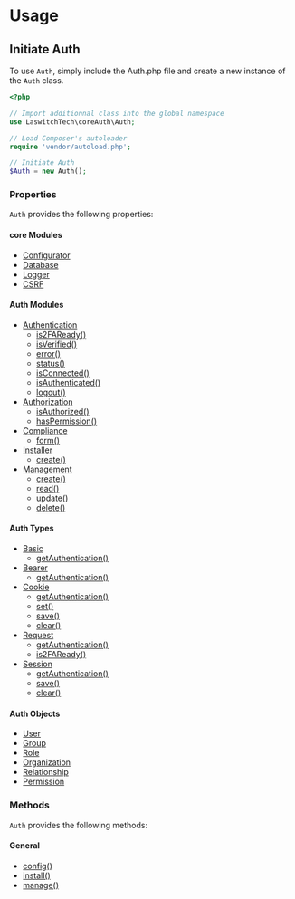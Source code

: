 # Usage
## Initiate Auth
To use `Auth`, simply include the Auth.php file and create a new instance of the `Auth` class.

```php
<?php

// Import additionnal class into the global namespace
use LaswitchTech\coreAuth\Auth;

// Load Composer's autoloader
require 'vendor/autoload.php';

// Initiate Auth
$Auth = new Auth();
```

### Properties
`Auth` provides the following properties:

#### core Modules
- [Configurator](https://github.com/LaswitchTech/coreConfigurator)
- [Database](https://github.com/LaswitchTech/coreDatabase)
- [Logger](https://github.com/LaswitchTech/coreLogger)
- [CSRF](https://github.com/LaswitchTech/coreCSRF)

#### Auth Modules
- [Authentication](modules/Authentication/usage.md)
    - [is2FAReady()](modules/Authentication/methods/is2FAReady.md)
    - [isVerified()](modules/Authentication/methods/isVerified.md)
    - [error()](modules/Authentication/methods/error.md)
    - [status()](modules/Authentication/methods/status.md)
    - [isConnected()](modules/Authentication/methods/isConnected.md)
    - [isAuthenticated()](modules/Authentication/methods/isAuthenticated.md)
    - [logout()](modules/Authentication/methods/logout.md)
- [Authorization](modules/Authorization/usage.md)
    - [isAuthorized()](modules/Authorization/methods/isAuthorized.md)
    - [hasPermission()](modules/Authorization/methods/hasPermission.md)
- [Compliance](modules/Compliance/usage.md)
    - [form()](modules/Compliance/methods/form.md)
- [Installer](modules/Installer/usage.md)
    - [create()](modules/Compliance/methods/create.md)
- [Management](modules/Management/usage.md)
    - [create()](modules/Management/methods/create.md)
    - [read()](modules/Management/methods/read.md)
    - [update()](modules/Management/methods/update.md)
    - [delete()](modules/Management/methods/delete.md)

#### Auth Types
- [Basic](types/Basic/usage.md)
    - [getAuthentication()](types/Basic/methods/getAuthentication.md)
- [Bearer](types/Bearer/usage.md)
    - [getAuthentication()](types/Bearer/methods/getAuthentication.md)
- [Cookie](types/Cookie/usage.md)
    - [getAuthentication()](types/Cookie/methods/getAuthentication.md)
    - [set()](types/Cookie/methods/set.md)
    - [save()](types/Cookie/methods/save.md)
    - [clear()](types/Cookie/methods/clear.md)
- [Request](types/Request/usage.md)
    - [getAuthentication()](types/Request/methods/getAuthentication.md)
    - [is2FAReady()](types/Request/methods/is2FAReady.md)
- [Session](types/Session/usage.md)
    - [getAuthentication()](types/Session/methods/getAuthentication.md)
    - [save()](types/Session/methods/save.md)
    - [clear()](types/Session/methods/clear.md)

#### Auth Objects
- [User](objects/User/usage.md)
- [Group](objects/Group/usage.md)
- [Role](objects/Role/usage.md)
- [Organization](objects/Organization/usage.md)
- [Relationship](objects/Relationship/usage.md)
- [Permission](objects/Permission/usage.md)

### Methods
`Auth` provides the following methods:

#### General
- [config()](Auth/config.md)
- [install()](Auth/install.md)
- [manage()](Auth/manage.md)
